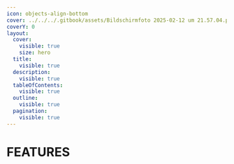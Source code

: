 ```yaml
---
icon: objects-align-bottom
cover: ../../../.gitbook/assets/Bildschirmfoto 2025-02-12 um 21.57.04.png
coverY: 0
layout:
  cover:
    visible: true
    size: hero
  title:
    visible: true
  description:
    visible: true
  tableOfContents:
    visible: true
  outline:
    visible: true
  pagination:
    visible: true
---
```


# FEATURES

